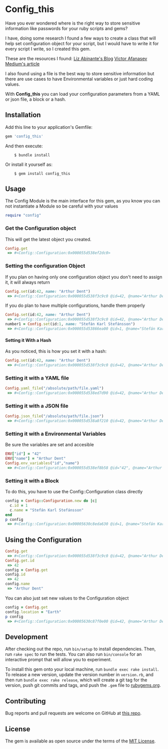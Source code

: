 # Config_this

Have you ever wondered where is the right way to store sensitive information like passwords for your ruby scripts and gems?

I have, doing some research I found a few ways to create a class that will help set  configuration object for your script, but I would have to write it for every script I write, so I created this gem.

These are the resources I found:
[Liz Abinante's Blog](http://lizabinante.com/blog/creating-a-configurable-ruby-gem/)
[Victor Afanasev Medium's article](https://medium.com/@vfreefly/the-most-simple-configuration-block-implementation-for-a-ruby-gem-815fe1dad5dc)


I also found using a file is the best way to store sensitive information but there are use cases to have Environmental variables or just hard coding values.

With **Config_this** you can load your configuration parameters from a YAML or json file, a block or a hash.

## Installation

Add this line to your application's Gemfile:

```ruby
gem 'config_this'
```

And then execute:

`    $ bundle install`

Or install it yourself as:

`    $ gem install config_this`

## Usage

The Config Module is the main interface for this gem, as you know you can not instantiate a Module so be careful with your values

``` ruby
require "config"
```

### Get the Configuration object

This will get the latest object you created.
``` ruby
Config.get
 => #<Config::Configuration:0x000055d538ef2dc0>
```

### Setting the configuration Object

If you plan on having only one configuration object you don't need to assign it, it will always return

``` ruby
Config.set(id:42, name: "Arthur Dent")
 => #<Config::Configuration:0x000055d538f3c9c0 @id=42, @name="Arthur Dent">
```

If you do plan to have multiple configurations, handle them properly

``` ruby
Config.set(id:42, name: "Arthur Dent")
 => #<Config::Configuration:0x000055d538f3c9c0 @id=42, @name="Arthur Dent">
number1 = Config.set(id:1, name: "Stefán Karl Stefánsson")
 => #<Config::Configuration:0x000055d53866ea00 @id=1, @name="Stefán Karl Stefánsson">
```

#### Setting it With a Hash

As you noticed, this is how you set it with a hash:
``` ruby
Config.set(id:42, name: "Arthur Dent")
 => #<Config::Configuration:0x000055d538f3c9c0 @id=42, @name="Arthur Dent">
```

### Setting it with a YAML file
``` ruby
Config.yaml_file("/absolute/path/file.yaml")
 => #<Config::Configuration:0x000055d538ed7d90 @id=42, @name="Arthur Dent", @weapon="Towel">
```

### Setting it with a JSON file
``` ruby
Config.json_file("/absolute/path/file.json")
 => #<Config::Configuration:0x000055d538a8f210 @id=42, @name="Arthur Dent", @weapon="Towel">
```

### Setting it with a Environmental Variables
Be sure the variables are set and accesible
``` ruby
ENV["id"] = "42"
ENV["name"] = "Arthur Dent"
Config.env_variables("id","name")
 => #<Config::Configuration:0x000055d538ef8b58 @id="42", @name="Arthur Dent">
```

### Setting it with a Block
To do this, you have to use the Config::Configuration class directly

``` ruby
config = Config::Configuration.new do |c|
  c.id = 1
  c.name = "Stefán Karl Stefánsson"
end
p config
 => #<Config::Configuration:0x00005630c8eda630 @id=1, @name="Stefán Karl Stefánsson">
```

## Using the Configuration

``` ruby
Config.get
 => #<Config::Configuration:0x000055d538f3c9c0 @id=42, @name="Arthur Dent">
Config.get.id
 => 42
config = Config.get
config.id
 => 42
config.name
 => "Arthur Dent"
```

You can also just set new values to the Configuration object

``` ruby
config = Config.get
config.location = "Earth"
p config
 => #<Config::Configuration:0x00005630c87f0e00 @id=42, @name="Arthur Dent", @location="Earth">
```

## Development

After checking out the repo, run `bin/setup` to install dependencies. Then, run `rake spec` to run the tests. You can also run `bin/console` for an interactive prompt that will allow you to experiment.

To install this gem onto your local machine, run `bundle exec rake install`. To release a new version, update the version number in `version.rb`, and then run `bundle exec rake release`, which will create a git tag for the version, push git commits and tags, and push the `.gem` file to [rubygems.org](https://rubygems.org).

## Contributing

Bug reports and pull requests are welcome on GitHub at [this repo](https://github.com/mundo03/config_this).

## License

The gem is available as open source under the terms of the [MIT License](https://opensource.org/licenses/MIT).
